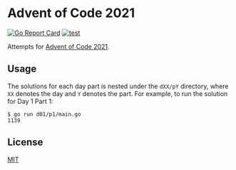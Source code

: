 # Advent of Code 2021

[![Go Report Card](https://goreportcard.com/badge/github.com/loozhengyuan/advent-of-code-2021)](https://goreportcard.com/report/github.com/loozhengyuan/advent-of-code-2021)
[![test](https://github.com/loozhengyuan/advent-of-code-2021/actions/workflows/test.yml/badge.svg)](https://github.com/loozhengyuan/advent-of-code-2021/actions/workflows/test.yml)

Attempts for [Advent of Code 2021](https://adventofcode.com/2021).

## Usage

The solutions for each day part is nested under the `dXX/pY` directory, where `XX` denotes the day and `Y` denotes the part. For example, to run the solution for Day 1 Part 1:

```console
$ go run d01/p1/main.go
1139
```

## License

[MIT](https://choosealicense.com/licenses/mit/)
